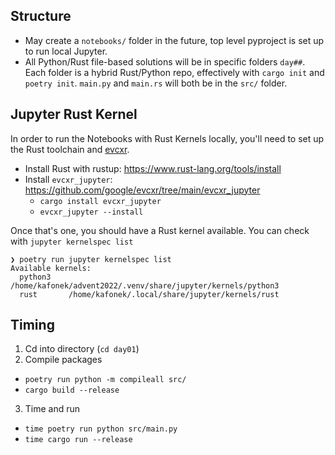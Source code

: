 ## Structure

 - May create a `notebooks/` folder in the future, top level pyproject is set up to run local Jupyter.
 - All Python/Rust file-based solutions will be in specific folders `day##`. Each folder is a hybrid Rust/Python repo, effectively with `cargo init` and `poetry init`. `main.py` and `main.rs` will both be in the `src/` folder.
 
## Jupyter Rust Kernel

In order to run the Notebooks with Rust Kernels locally, you'll need to set up the Rust toolchain and [evcxr](https://github.com/google/evcxr).

 - Install Rust with rustup: https://www.rust-lang.org/tools/install
 - Install `evcxr_jupyter`: https://github.com/google/evcxr/tree/main/evcxr_jupyter
   - `cargo install evcxr_jupyter`
   - `evcxr_jupyter --install`

Once that's one, you should have a Rust kernel available. You can check with `jupyter kernelspec list`

```
❯ poetry run jupyter kernelspec list
Available kernels:
  python3    /home/kafonek/advent2022/.venv/share/jupyter/kernels/python3
  rust       /home/kafonek/.local/share/jupyter/kernels/rust
```  


## Timing

1. Cd into directory (`cd day01`)
2. Compile packages
  - `poetry run python -m compileall src/`
  - `cargo build --release`
3. Time and run
  - `time poetry run python src/main.py`
  - `time cargo run --release`